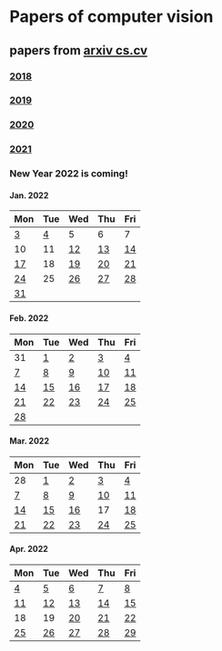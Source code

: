 # Papers of computer vision

## papers from [arxiv cs.cv](http://arxiv.org)
### [2018](2018.md)
### [2019](2019.md)
### [2020](2020.md)
### [2021](2021.md)

### New Year 2022 is coming!

#### Jan. 2022
| Mon                           | Tue                           | Wed                           | Thu                           | Fri                           |
| ----------------------------- | ----------------------------- | ----------------------------- | ----------------------------- | ----------------------------- |
[3](2022/202201/20220103.md)    |[4](2022/202201/20220104.md)   |5   | 6    | 7 |
10 | 11 |  [12](2022/202201/20220112.md) | [13](2022/202201/20220113.md) | [14](2022/202201/20220114.md) |
[17](2022/202201/20220117.md) | 18 | [19](2022/202201/20220119.md) | [20](2022/202201/20220120.md) | [21](2022/202201/20220121.md) |
[24](2022/202201/20220124.md) | 25 | [26](2022/202201/20220126.md) | [27](2022/202201/20220127.md) | [28](2022/202201/20220128.md) |
[31](2022/202201/20220131.md) |

#### Feb. 2022
| Mon                           | Tue                           | Wed                           | Thu                           | Fri                           |
| ----------------------------- | ----------------------------- | ----------------------------- | ----------------------------- | ----------------------------- |
31 | [1](2022/202202/20220201.md) |[2](2022/202202/20220202.md) |[3](2022/202202/20220203.md) |[4](2022/202202/20220204.md) |
[7](2022/202202/20220207.md) | [8](2022/202202/20220208.md) |[9](2022/202202/20220209.md) |[10](2022/202202/20220210.md) |[11](2022/202202/20220211.md) |
[14](2022/202202/20220214.md) |[15](2022/202202/20220215.md) |[16](2022/202202/20220216.md) |[17](2022/202202/20220217.md) |[18](2022/202202/20220218.md) |
[21](2022/202202/20220221.md) |[22](2022/202202/20220222.md) |[23](2022/202202/20220223.md) |[24](2022/202202/20220224.md) |[25](2022/202202/20220225.md) |
[28](2022/202202/20220228.md) |||||

#### Mar. 2022
| Mon                           | Tue                           | Wed                           | Thu                           | Fri                           |
| ----------------------------- | ----------------------------- | ----------------------------- | ----------------------------- | ----------------------------- |
28 | [1](2022/202203/20220301.md) |[2](2022/202203/20220302.md) |[3](2022/202203/20220303.md) |[4](2022/202203/20220304.md) |
[7](2022/202203/20220307.md) | [8](2022/202203/20220308.md) |[9](2022/202203/20220309.md) |[10](2022/202203/20220310.md) |[11](2022/202203/20220311.md) |
[14](2022/202203/20220314.md) |[15](2022/202203/20220315.md) |[16](2022/202203/20220316.md) |17 | [18](2022/202203/20220318.md) | 
[21](2022/202203/20220321.md) | [22](2022/202203/20220322.md)  | [23](2022/202203/20220323.md) | [24](2022/202203/20220324.md) | [25](2022/202203/20220325.md) |


#### Apr. 2022
| Mon                           | Tue                           | Wed                           | Thu                           | Fri                           |
| ----------------------------- | ----------------------------- | ----------------------------- | ----------------------------- | ----------------------------- |
[4](2022/202204/20220404.md) | [5](2022/202204/20220405.md) | [6](2022/202204/20220406.md) |  [7](2022/202204/20220407.md) | [8](2022/202204/20220408.md) |
[11](2022/202204/20220411.md) | [12](2022/202204/20220412.md) | [13](2022/202204/20220413.md) | [14](2022/202204/20220414.md) | [15](2022/202204/20220415.md) |
18 | 19 | [20](2022/202204/20220420.md) | [21](2022/202204/20220421.md) | [22](2022/202204/20220422.md) |
[25](2022/202204/20220425.md) | [26](2022/202204/20220426.md) | [27](2022/202204/20220427.md) | [28](2022/202204/20220428.md) | [29](2022/202204/20220429.md) |
